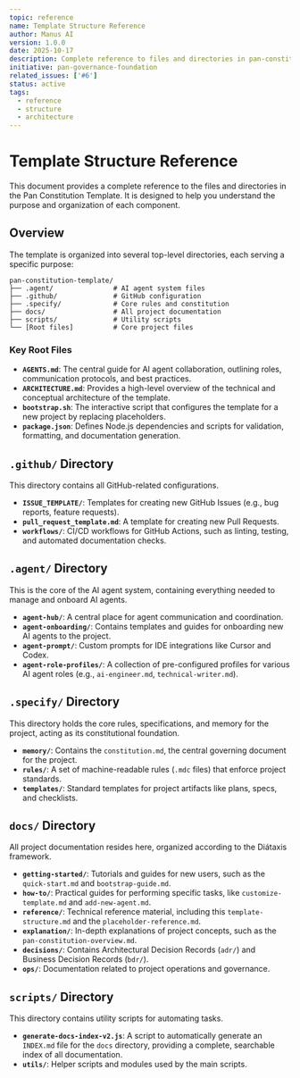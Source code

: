 ```yaml
---
topic: reference
name: Template Structure Reference
author: Manus AI
version: 1.0.0
date: 2025-10-17
description: Complete reference to files and directories in pan-constitution-template
initiative: pan-governance-foundation
related_issues: ['#6']
status: active
tags:
  - reference
  - structure
  - architecture
---
```


# Template Structure Reference

This document provides a complete reference to the files and directories in the Pan Constitution Template. It is designed to help you understand the purpose and organization of each component.

## Overview

The template is organized into several top-level directories, each serving a specific purpose:

```
pan-constitution-template/
├── .agent/               # AI agent system files
├── .github/              # GitHub configuration
├── .specify/             # Core rules and constitution
├── docs/                 # All project documentation
├── scripts/              # Utility scripts
└── [Root files]          # Core project files
```

### Key Root Files

- **`AGENTS.md`**: The central guide for AI agent collaboration, outlining roles, communication protocols, and best practices.
- **`ARCHITECTURE.md`**: Provides a high-level overview of the technical and conceptual architecture of the template.
- **`bootstrap.sh`**: The interactive script that configures the template for a new project by replacing placeholders.
- **`package.json`**: Defines Node.js dependencies and scripts for validation, formatting, and documentation generation.

## `.github/` Directory

This directory contains all GitHub-related configurations.

- **`ISSUE_TEMPLATE/`**: Templates for creating new GitHub Issues (e.g., bug reports, feature requests).
- **`pull_request_template.md`**: A template for creating new Pull Requests.
- **`workflows/`**: CI/CD workflows for GitHub Actions, such as linting, testing, and automated documentation checks.

## `.agent/` Directory

This is the core of the AI agent system, containing everything needed to manage and onboard AI agents.

- **`agent-hub/`**: A central place for agent communication and coordination.
- **`agent-onboarding/`**: Contains templates and guides for onboarding new AI agents to the project.
- **`agent-prompt/`**: Custom prompts for IDE integrations like Cursor and Codex.
- **`agent-role-profiles/`**: A collection of pre-configured profiles for various AI agent roles (e.g., `ai-engineer.md`, `technical-writer.md`).

## `.specify/` Directory

This directory holds the core rules, specifications, and memory for the project, acting as its constitutional foundation.

- **`memory/`**: Contains the `constitution.md`, the central governing document for the project.
- **`rules/`**: A set of machine-readable rules (`.mdc` files) that enforce project standards.
- **`templates/`**: Standard templates for project artifacts like plans, specs, and checklists.

## `docs/` Directory

All project documentation resides here, organized according to the Diátaxis framework.

- **`getting-started/`**: Tutorials and guides for new users, such as the `quick-start.md` and `bootstrap-guide.md`.
- **`how-to/`**: Practical guides for performing specific tasks, like `customize-template.md` and `add-new-agent.md`.
- **`reference/`**: Technical reference material, including this `template-structure.md` and the `placeholder-reference.md`.
- **`explanation/`**: In-depth explanations of project concepts, such as the `pan-constitution-overview.md`.
- **`decisions/`**: Contains Architectural Decision Records (`adr/`) and Business Decision Records (`bdr/`).
- **`ops/`**: Documentation related to project operations and governance.

## `scripts/` Directory

This directory contains utility scripts for automating tasks.

- **`generate-docs-index-v2.js`**: A script to automatically generate an `INDEX.md` file for the `docs` directory, providing a complete, searchable index of all documentation.
- **`utils/`**: Helper scripts and modules used by the main scripts.

